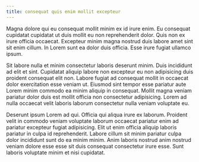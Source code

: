 ```yaml
---
title: consequat quis enim mollit excepteur
---
```


Magna dolore qui eu consequat mollit minim ex id irure enim. Eu consequat cupidatat cupidatat ut duis mollit eu non reprehenderit dolor. Quis non ex irure officia occaecat. Excepteur minim magna nostrud duis labore amet sint sit enim cillum. In Lorem sunt ea dolor duis officia. Esse irure fugiat ullamco ipsum.

Sit labore nulla et minim consectetur laboris deserunt minim. Duis incididunt ad elit et sint. Cupidatat aliquip labore non excepteur eu non adipisicing duis proident consequat elit non. Labore fugiat ad consequat mollit in occaecat dolor exercitation esse veniam ut. Eiusmod sint tempor esse pariatur aute Lorem minim commodo ea minim aliquip in consequat. Mollit magna veniam pariatur dolor duis est mollit officia non consectetur adipisicing. Lorem ad nulla occaecat velit laboris laborum consectetur nulla veniam voluptate eu.

Deserunt ipsum Lorem ad qui. Officia qui aliqua irure ex laborum. Proident velit in commodo veniam voluptate laborum occaecat pariatur enim ad pariatur excepteur fugiat adipisicing. Elit ut enim officia aliquip laboris pariatur in culpa id reprehenderit. Labore cillum sit minim pariatur culpa dolor incididunt sunt do ea minim minim. Anim laboris nostrud anim nostrud veniam dolore esse esse sit duis consequat consectetur irure esse. Sunt laboris voluptate minim et nisi cupidatat.